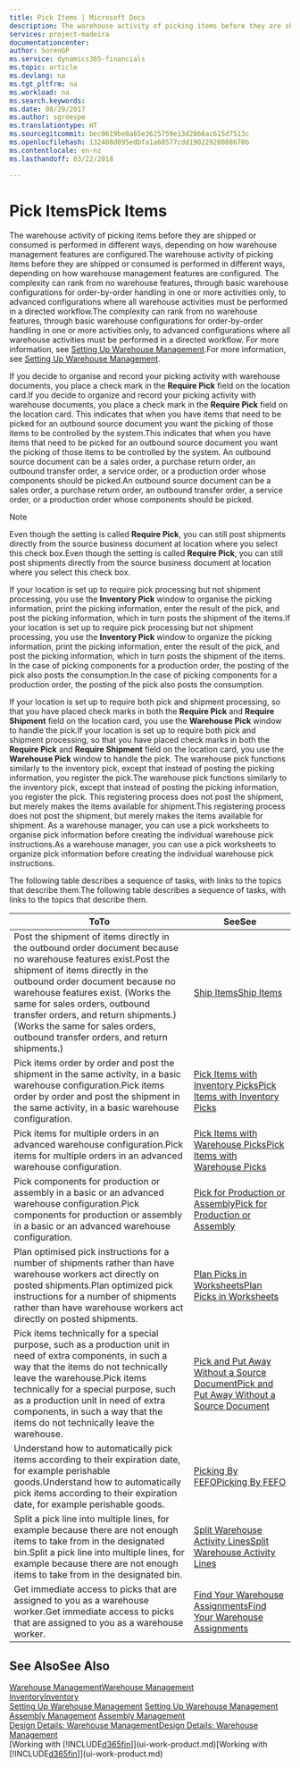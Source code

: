 ```yaml
---
title: Pick Items | Microsoft Docs
description: The warehouse activity of picking items before they are shipped or consumed is performed in different ways, depending on how warehouse management features are configured. The [setup](../configure-warehouse-processes.md) complexity can rank from no warehouse features, through basic warehouse configurations for order-by-order handling in one or more activities only, to advanced configurations where all warehouse activities must be performed in a directed workflow.
services: project-madeira
documentationcenter: 
author: SorenGP
ms.service: dynamics365-financials
ms.topic: article
ms.devlang: na
ms.tgt_pltfrm: na
ms.workload: na
ms.search.keywords: 
ms.date: 08/29/2017
ms.author: sgroespe
ms.translationtype: HT
ms.sourcegitcommit: bec0619be0a65e3625759e13d2866ac615d7513c
ms.openlocfilehash: 132408d095edbfa1a60577cdd19022920088670b
ms.contentlocale: en-nz
ms.lasthandoff: 03/22/2018

---
```

# <a name="pick-items"></a><span data-ttu-id="b885e-104">Pick Items</span><span class="sxs-lookup"><span data-stu-id="b885e-104">Pick Items</span></span>
<span data-ttu-id="b885e-105">The warehouse activity of picking items before they are shipped or consumed is performed in different ways, depending on how warehouse management features are configured.</span><span class="sxs-lookup"><span data-stu-id="b885e-105">The warehouse activity of picking items before they are shipped or consumed is performed in different ways, depending on how warehouse management features are configured.</span></span> <span data-ttu-id="b885e-106">The complexity can rank from no warehouse features, through basic warehouse configurations for order-by-order handling in one or more activities only, to advanced configurations where all warehouse activities must be performed in a directed workflow.</span><span class="sxs-lookup"><span data-stu-id="b885e-106">The complexity can rank from no warehouse features, through basic warehouse configurations for order-by-order handling in one or more activities only, to advanced configurations where all warehouse activities must be performed in a directed workflow.</span></span> <span data-ttu-id="b885e-107">For more information, see [Setting Up Warehouse Management](warehouse-setup-warehouse.md).</span><span class="sxs-lookup"><span data-stu-id="b885e-107">For more information, see [Setting Up Warehouse Management](warehouse-setup-warehouse.md).</span></span>

<span data-ttu-id="b885e-108">If you decide to organise and record your picking activity with warehouse documents, you place a check mark in the **Require Pick** field on the location card.</span><span class="sxs-lookup"><span data-stu-id="b885e-108">If you decide to organize and record your picking activity with warehouse documents, you place a check mark in the **Require Pick** field on the location card.</span></span> <span data-ttu-id="b885e-109">This indicates that when you have items that need to be picked for an outbound source document you want the picking of those items to be controlled by the system.</span><span class="sxs-lookup"><span data-stu-id="b885e-109">This indicates that when you have items that need to be picked for an outbound source document you want the picking of those items to be controlled by the system.</span></span> <span data-ttu-id="b885e-110">An outbound source document can be a sales order, a purchase return order, an outbound transfer order, a service order, or a production order whose components should be picked.</span><span class="sxs-lookup"><span data-stu-id="b885e-110">An outbound source document can be a sales order, a purchase return order, an outbound transfer order, a service order, or a production order whose components should be picked.</span></span>

> [!NOTE]
> <span data-ttu-id="b885e-111">Even though the setting is called **Require Pick**, you can still post shipments directly from the source business document at location where you select this check box.</span><span class="sxs-lookup"><span data-stu-id="b885e-111">Even though the setting is called **Require Pick**, you can still post shipments directly from the source business document at location where you select this check box.</span></span>

<span data-ttu-id="b885e-112">If your location is set up to require pick processing but not shipment processing, you use the **Inventory Pick** window to organise the picking information, print the picking information, enter the result of the pick, and post the picking information, which in turn posts the shipment of the items.</span><span class="sxs-lookup"><span data-stu-id="b885e-112">If your location is set up to require pick processing but not shipment processing, you use the **Inventory Pick** window to organize the picking information, print the picking information, enter the result of the pick, and post the picking information, which in turn posts the shipment of the items.</span></span> <span data-ttu-id="b885e-113">In the case of picking components for a production order, the posting of the pick also posts the consumption.</span><span class="sxs-lookup"><span data-stu-id="b885e-113">In the case of picking components for a production order, the posting of the pick also posts the consumption.</span></span>

<span data-ttu-id="b885e-114">If your location is set up to require both pick and shipment processing, so that you have placed check marks in both the **Require Pick** and **Require Shipment** field on the location card, you use the **Warehouse Pick** window to handle the pick.</span><span class="sxs-lookup"><span data-stu-id="b885e-114">If your location is set up to require both pick and shipment processing, so that you have placed check marks in both the **Require Pick** and **Require Shipment** field on the location card, you use the **Warehouse Pick** window to handle the pick.</span></span> <span data-ttu-id="b885e-115">The warehouse pick functions similarly to the inventory pick, except that instead of posting the picking information, you register the pick.</span><span class="sxs-lookup"><span data-stu-id="b885e-115">The warehouse pick functions similarly to the inventory pick, except that instead of posting the picking information, you register the pick.</span></span> <span data-ttu-id="b885e-116">This registering process does not post the shipment, but merely makes the items available for shipment.</span><span class="sxs-lookup"><span data-stu-id="b885e-116">This registering process does not post the shipment, but merely makes the items available for shipment.</span></span> <span data-ttu-id="b885e-117">As a warehouse manager, you can use a pick worksheets to organise pick information before creating the individual warehouse pick instructions.</span><span class="sxs-lookup"><span data-stu-id="b885e-117">As a warehouse manager, you can use a pick worksheets to organize pick information before creating the individual warehouse pick instructions.</span></span>

<span data-ttu-id="b885e-118">The following table describes a sequence of tasks, with links to the topics that describe them.</span><span class="sxs-lookup"><span data-stu-id="b885e-118">The following table describes a sequence of tasks, with links to the topics that describe them.</span></span>   

|<span data-ttu-id="b885e-119">**To**</span><span class="sxs-lookup"><span data-stu-id="b885e-119">**To**</span></span>|<span data-ttu-id="b885e-120">**See**</span><span class="sxs-lookup"><span data-stu-id="b885e-120">**See**</span></span>|
|------------|-------------|  
|<span data-ttu-id="b885e-121">Post the shipment of items directly in the outbound order document because no warehouse features exist.</span><span class="sxs-lookup"><span data-stu-id="b885e-121">Post the shipment of items directly in the outbound order document because no warehouse features exist.</span></span> <span data-ttu-id="b885e-122">(Works the same for sales orders, outbound transfer orders, and return shipments.)</span><span class="sxs-lookup"><span data-stu-id="b885e-122">(Works the same for sales orders, outbound transfer orders, and return shipments.)</span></span>|[<span data-ttu-id="b885e-123">Ship Items</span><span class="sxs-lookup"><span data-stu-id="b885e-123">Ship Items</span></span>](warehouse-how-ship-items.md)|  
|<span data-ttu-id="b885e-124">Pick items order by order and post the shipment in the same activity, in a basic warehouse configuration.</span><span class="sxs-lookup"><span data-stu-id="b885e-124">Pick items order by order and post the shipment in the same activity, in a basic warehouse configuration.</span></span>|[<span data-ttu-id="b885e-125">Pick Items with Inventory Picks</span><span class="sxs-lookup"><span data-stu-id="b885e-125">Pick Items with Inventory Picks</span></span>](warehouse-how-to-pick-items-with-inventory-picks.md)|
|<span data-ttu-id="b885e-126">Pick items for multiple orders in an advanced warehouse configuration.</span><span class="sxs-lookup"><span data-stu-id="b885e-126">Pick items for multiple orders in an advanced warehouse configuration.</span></span>|[<span data-ttu-id="b885e-127">Pick Items with Warehouse Picks</span><span class="sxs-lookup"><span data-stu-id="b885e-127">Pick Items with Warehouse Picks</span></span>](warehouse-how-to-pick-items-for-warehouse-shipment.md)|  
|<span data-ttu-id="b885e-128">Pick components for production or assembly in a basic or an advanced warehouse configuration.</span><span class="sxs-lookup"><span data-stu-id="b885e-128">Pick components for production or assembly in a basic or an advanced warehouse configuration.</span></span>|[<span data-ttu-id="b885e-129">Pick for Production or Assembly</span><span class="sxs-lookup"><span data-stu-id="b885e-129">Pick for Production or Assembly</span></span>](warehouse-how-to-pick-for-production.md)|  
|<span data-ttu-id="b885e-130">Plan optimised pick instructions for a number of shipments rather than have warehouse workers act directly on posted shipments.</span><span class="sxs-lookup"><span data-stu-id="b885e-130">Plan optimized pick instructions for a number of shipments rather than have warehouse workers act directly on posted shipments.</span></span>|[<span data-ttu-id="b885e-131">Plan Picks in Worksheets</span><span class="sxs-lookup"><span data-stu-id="b885e-131">Plan Picks in Worksheets</span></span>](warehouse-how-to-plan-picks-in-worksheets.md)|  
|<span data-ttu-id="b885e-132">Pick items technically for a special purpose, such as a production unit in need of extra components, in such a way that the items do not technically leave the warehouse.</span><span class="sxs-lookup"><span data-stu-id="b885e-132">Pick items technically for a special purpose, such as a production unit in need of extra components, in such a way that the items do not technically leave the warehouse.</span></span>|[<span data-ttu-id="b885e-133">Pick and Put Away Without a Source Document</span><span class="sxs-lookup"><span data-stu-id="b885e-133">Pick and Put Away Without a Source Document</span></span>](warehouse-how-to-create-put-aways-from-internal-put-aways.md)|
|<span data-ttu-id="b885e-134">Understand how to automatically pick items according to their expiration date, for example perishable goods.</span><span class="sxs-lookup"><span data-stu-id="b885e-134">Understand how to automatically pick items according to their expiration date, for example perishable goods.</span></span>|[<span data-ttu-id="b885e-135">Picking By FEFO</span><span class="sxs-lookup"><span data-stu-id="b885e-135">Picking By FEFO</span></span>](warehouse-picking-by-fefo.md)|
|<span data-ttu-id="b885e-136">Split a pick line into multiple lines, for example because there are not enough items to take from in the designated bin.</span><span class="sxs-lookup"><span data-stu-id="b885e-136">Split a pick line into multiple lines, for example because there are not enough items to take from in the designated bin.</span></span>|[<span data-ttu-id="b885e-137">Split Warehouse Activity Lines</span><span class="sxs-lookup"><span data-stu-id="b885e-137">Split Warehouse Activity Lines</span></span>](warehouse-how-to-split-warehouse-activity-lines.md)|
|<span data-ttu-id="b885e-138">Get immediate access to picks that are assigned to you as a warehouse worker.</span><span class="sxs-lookup"><span data-stu-id="b885e-138">Get immediate access to picks that are assigned to you as a warehouse worker.</span></span>|[<span data-ttu-id="b885e-139">Find Your Warehouse Assignments</span><span class="sxs-lookup"><span data-stu-id="b885e-139">Find Your Warehouse Assignments</span></span>](warehouse-how-to-find-your-warehouse-assignments.md)|  

## <a name="see-also"></a><span data-ttu-id="b885e-140">See Also</span><span class="sxs-lookup"><span data-stu-id="b885e-140">See Also</span></span>  
[<span data-ttu-id="b885e-141">Warehouse Management</span><span class="sxs-lookup"><span data-stu-id="b885e-141">Warehouse Management</span></span>](warehouse-manage-warehouse.md)  
[<span data-ttu-id="b885e-142">Inventory</span><span class="sxs-lookup"><span data-stu-id="b885e-142">Inventory</span></span>](inventory-manage-inventory.md)  
<span data-ttu-id="b885e-143">[Setting Up Warehouse Management](warehouse-setup-warehouse.md)   </span><span class="sxs-lookup"><span data-stu-id="b885e-143">[Setting Up Warehouse Management](warehouse-setup-warehouse.md)   </span></span>  
<span data-ttu-id="b885e-144">[Assembly Management](assembly-assemble-items.md)  </span><span class="sxs-lookup"><span data-stu-id="b885e-144">[Assembly Management](assembly-assemble-items.md)  </span></span>  
[<span data-ttu-id="b885e-145">Design Details: Warehouse Management</span><span class="sxs-lookup"><span data-stu-id="b885e-145">Design Details: Warehouse Management</span></span>](design-details-warehouse-management.md)  
<span data-ttu-id="b885e-146">[Working with [!INCLUDE[d365fin](includes/d365fin_md.md)]](ui-work-product.md)</span><span class="sxs-lookup"><span data-stu-id="b885e-146">[Working with [!INCLUDE[d365fin](includes/d365fin_md.md)]](ui-work-product.md)</span></span>

